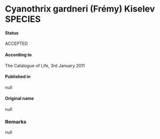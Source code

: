 # Cyanothrix gardneri (Frémy) Kiselev SPECIES

#### Status
ACCEPTED

#### According to
The Catalogue of Life, 3rd January 2011

#### Published in
null

#### Original name
null

### Remarks
null